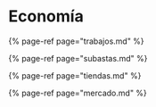 # Economía

{% page-ref page="trabajos.md" %}

{% page-ref page="subastas.md" %}

{% page-ref page="tiendas.md" %}

{% page-ref page="mercado.md" %}



